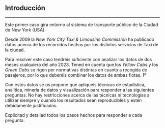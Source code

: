 ## Introducción 
---

Este primer caso gira entorno al sistema de transporte público de la Ciudad de 
New York (USA). 

Desde 2009 la _New York City Taxi & Limousine Commission_ ha publicado datos acerca 
de los recorridos hechos por los distintos servicios de Taxi de la ciudad. 

Para resolver este caso tendréis suficiente con analizar los datos de dos meses 
cualquiera del año 2023. Tened en cuenta que los _Yellow Cabs_ y los _Green Cabs_ se 
rigen por normativas distintas en cuanto a recogida de pasajeros, por lo que deberéis 
combinar los datos de ambas flotas. 1º  

Con estos datos se os propone que apliquéis técnicas de estadística, analítica, minería 
de datos y visualización para responder a las siguientes preguntas. No hay restricciones 
acerca de las técnicas ni tecnologías a utilizar siempre y cuando los resultados sean 
reproducibles y estén debidamente justificados. 

Explicitad y detallad todos los pasos hechos para responder a cada pregunta.        
